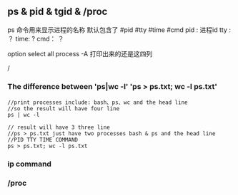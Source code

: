 ## ps & pid & tgid & /proc
ps 命令用来显示进程的名称 
默认包含了 #pid #tty #time #cmd
pid : 进程id
tty : ？
time: ?
cmd： ？

option select all process
-A  打印出来的还是这四列


/





### The difference between 'ps|wc -l'  'ps > ps.txt; wc -l ps.txt'

	//print processes include: bash、ps、wc and the head line
	//so the result will have four line
	ps | wc -l
	
	// result will have 3 three line
	//ps > ps.txt just have two processes bash & ps and the head line
	//PID TTY TIME COMMAND
	ps > ps.txt; wc -l ps.txt
	
### ip command



### /proc
	